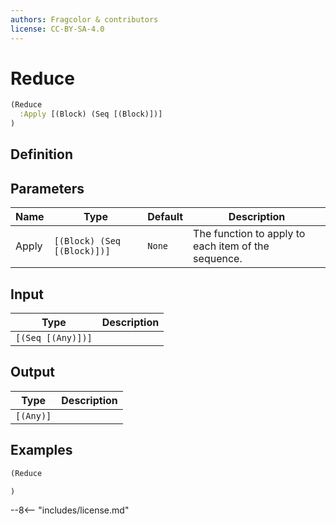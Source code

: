 ```yaml
---
authors: Fragcolor & contributors
license: CC-BY-SA-4.0
---
```



# Reduce

```clojure
(Reduce
  :Apply [(Block) (Seq [(Block)])]
)
```


## Definition




## Parameters

| Name | Type | Default | Description |
|------|------|---------|-------------|
| Apply | `[(Block) (Seq [(Block)])]` | `None` | The function to apply to each item of the sequence. |


## Input

| Type | Description |
|------|-------------|
| `[(Seq [(Any)])]` |  |


## Output

| Type | Description |
|------|-------------|
| `[(Any)]` |  |


## Examples

```clojure
(Reduce

)
```


--8<-- "includes/license.md"
